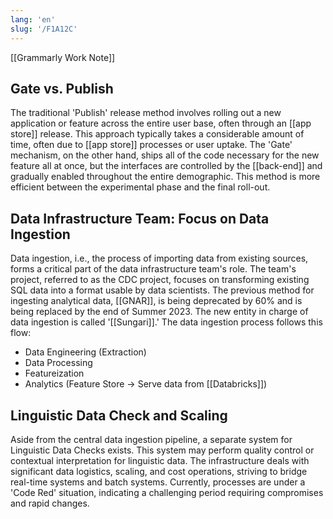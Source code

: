 ```yaml
---
lang: 'en'
slug: '/F1A12C'
---
```


[[Grammarly Work Note]]

## Gate vs. Publish

The traditional 'Publish' release method involves rolling out a new application or feature across the entire user base, often through an [[app store]] release. This approach typically takes a considerable amount of time, often due to [[app store]] processes or user uptake. The 'Gate' mechanism, on the other hand, ships all of the code necessary for the new feature all at once, but the interfaces are controlled by the [[back-end]] and gradually enabled throughout the entire demographic. This method is more efficient between the experimental phase and the final roll-out.

## Data Infrastructure Team: Focus on Data Ingestion

Data ingestion, i.e., the process of importing data from existing sources, forms a critical part of the data infrastructure team's role. The team's project, referred to as the CDC project, focuses on transforming existing SQL data into a format usable by data scientists. The previous method for ingesting analytical data, [[GNAR]], is being deprecated by 60% and is being replaced by the end of Summer 2023. The new entity in charge of data ingestion is called '[[Sungari]].' The data ingestion process follows this flow:

- Data Engineering (Extraction)
- Data Processing
- Featureization
- Analytics (Feature Store → Serve data from [[Databricks]])

## Linguistic Data Check and Scaling

Aside from the central data ingestion pipeline, a separate system for Linguistic Data Checks exists. This system may perform quality control or contextual interpretation for linguistic data. The infrastructure deals with significant data logistics, scaling, and cost operations, striving to bridge real-time systems and batch systems. Currently, processes are under a 'Code Red' situation, indicating a challenging period requiring compromises and rapid changes.

